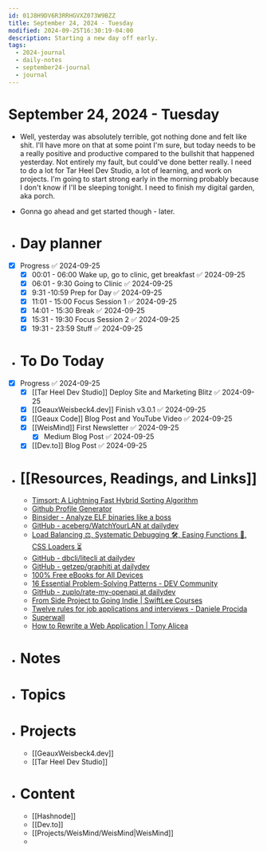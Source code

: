 ```yaml
---
id: 01J8H9DV6R3RRHGVXZ073W9BZZ
title: September 24, 2024 - Tuesday
modified: 2024-09-25T16:30:19-04:00
description: Starting a new day off early.
tags:
  - 2024-journal
  - daily-notes
  - september24-journal
  - journal
---
```

# September 24, 2024 - Tuesday
- Well, yesterday was absolutely terrible, got nothing done and felt like shit. I'll have more on that at some point I'm sure, but today needs to be a really positive and productive compared to the bullshit that happened yesterday. Not entirely my fault, but could've done better really. I need to do a lot for Tar Heel Dev Studio, a lot of learning, and work on projects. I'm going to start strong early in the morning probably because I don't know if I'll be sleeping tonight. I need to finish my digital garden, aka porch.
- Gonna go ahead and get started though - later.

- # Day planner
- [x] Progress ✅ 2024-09-25
	- [x] 00:01 - 06:00 Wake up, go to clinic, get breakfast ✅ 2024-09-25
	- [x] 06:01 - 9:30 Going to Clinic ✅ 2024-09-25
	- [x] 9:31 -10:59 Prep for Day ✅ 2024-09-25
	- [x] 11:01 - 15:00 Focus Session 1 ✅ 2024-09-25
	- [x] 14:01 - 15:30 Break ✅ 2024-09-25
	- [x] 15:31 - 19:30 Focus Session 2 ✅ 2024-09-25
	- [x] 19:31 - 23:59 Stuff ✅ 2024-09-25

- # To Do Today
- [x] Progress ✅ 2024-09-25
	- [x] [[Tar Heel Dev Studio]] Deploy Site and Marketing Blitz ✅ 2024-09-25
	- [x] [[GeauxWeisbeck4.dev]] Finish v3.0.1 ✅ 2024-09-25
	- [x] [[Geaux Code]] Blog Post and YouTube Video ✅ 2024-09-25
	- [x] [[WeisMind]] First Newsletter ✅ 2024-09-25
		- [x] Medium Blog Post ✅ 2024-09-25
	- [x] [[Dev.to]] Blog Post ✅ 2024-09-25

- # [[Resources, Readings, and Links]]
	- [Timsort: A Lightning Fast Hybrid Sorting Algorithm](https://www.kirupa.com/sorts/timsort.htm?ref=dailydev)
	- [Github Profile Generator](https://www.github-profile-generator.in/?ref=producthunt)
	- [Binsider - Analyze ELF binaries like a boss](https://binsider.dev/?ref=dailydev)
	- [GitHub - aceberg/WatchYourLAN at dailydev](https://github.com/aceberg/WatchYourLAN?ref=dailydev)
	- [Load Balancing ⚖️, Systematic Debugging 🛠️, Easing Functions 🎢, CSS Loaders ⏳](https://webdeveloper.beehiiv.com/p/2024-09-01?ref=dailydev)
	- [GitHub - dbcli/litecli at dailydev](https://github.com/dbcli/litecli?ref=dailydev)
	- [GitHub - getzep/graphiti at dailydev](https://github.com/getzep/graphiti?ref=dailydev)
	- [100% Free eBooks for All Devices](https://www.planetebook.com/?ref=dailydev#google_vignette)
	- [16 Essential Problem-Solving Patterns - DEV Community](https://dev.to/saurabhkurve/16-essential-problem-solving-patterns-31p2?ref=dailydev)
	- [GitHub - zuplo/rate-my-openapi at dailydev](https://github.com/zuplo/rate-my-openapi?ref=dailydev)
	- [From Side Project to Going Indie | SwiftLee Courses](https://courses.avanderlee.com/p/from-side-project-to-going-indie?utm_source=swiftlee&utm_medium=article&utm_campaign=full_course_available)
	- [Twelve rules for job applications and interviews - Daniele Procida](https://vurt.org/articles/twelve-rules/?ref=dailydev)
	- [Superwall](https://superwall.com/?utm_source=swiftlee-email&utm_medium=email&utm_campaign=swiftlee-2024&utm_id=2&utm_term=Paywalls%20Made%20Easy&utm_content=swiftlee-2&ref=swiftlee-2)
	- [How to Rewrite a Web Application | Tony Alicea](https://tonyalicea.dev/blog/how-to-rewrite-a-web-application/?ref=dailydev)

- # Notes

- # Topics

- # Projects
	- [[GeauxWeisbeck4.dev]]
	- [[Tar Heel Dev Studio]]

- # Content
	- [[Hashnode]] 
	- [[Dev.to]]
	- [[Projects/WeisMind/WeisMind|WeisMind]]
	- 
